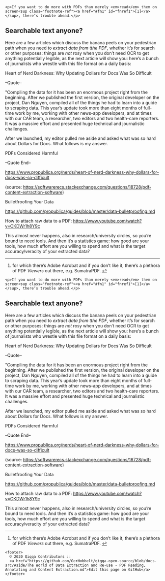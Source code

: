 <!doctype html>
<html lang="en">
  <head>
    <meta charset="utf-8">
    <meta name="viewport" content="width=device-width, initial-scale=1.0">
    
    <p>If you want to do more with PDFs than merely <em>read</em> them on screen<sup class="footnote-ref"><a href="#fn1" id="fnref1">[1]</a></sup>, there’s trouble ahead.</p>
<h2>Searchable text anyone?</h2>
<p>Here are a few articles which discuss the banana peels on your pedestrian path when you need to <em>extract data from tthe PDF</em>, whether it’s for search or other purposes: things are <em>not</em> rosy when you don’t need OCR to get anything potentially legible, as the next article will show you: here’s a bunch of journalists who wrestle with this file format on a daily basis:</p>
<p>Heart of Nerd Darkness: Why Updating Dollars for Docs Was So Difficult</p>
<p>–Quote–</p>
<p>&quot;Compiling the data for it has been an enormous project right from the beginning. After we published the first version, the original developer on the project, Dan Nguyen, compiled all of the things he had to learn into a guide to scraping data. This year’s update took more than eight months of full-time work by me, working with other news-app developers, and at times with our CAR team, a researcher, two editors and two health-care reporters. It was a massive effort and presented huge technical and journalistic challenges.</p>
<p>After we launched, my editor pulled me aside and asked what was so hard about Dollars for Docs. What follows is my answer.</p>
<p>PDFs Considered Harmful</p>
<p>–Quote End–</p>
<p><a href="https://www.propublica.org/nerds/heart-of-nerd-darkness-why-dollars-for-docs-was-so-difficult">https://www.propublica.org/nerds/heart-of-nerd-darkness-why-dollars-for-docs-was-so-difficult</a></p>
<p>(source: <a href="https://softwarerecs.stackexchange.com/questions/18728/pdf-content-extraction-software">https://softwarerecs.stackexchange.com/questions/18728/pdf-content-extraction-software</a>)</p>
<p>Bulletfroofing Your Data</p>
<p><a href="https://github.com/propublica/guides/blob/master/data-bulletproofing.md">https://github.com/propublica/guides/blob/master/data-bulletproofing.md</a></p>
<p>How to attach raw data to a PDF:
<a href="https://www.youtube.com/watch?v=CKDWr1h8Y9c">https://www.youtube.com/watch?v=CKDWr1h8Y9c</a></p>
<p>This almost never happens, also in research/university circles, so you’re bound to need tools. And then it’s a statistics game: how good are your tools, how much effort are you willing to spend and what is the target accuracy/veracity of your extracted data?</p>
<hr class="footnotes-sep">
<section class="footnotes">
<ol class="footnotes-list">
<li tabindex="-1" id="fn1" class="footnote-item"><p>for which there’s Adobe Acrobat and if you don’t like it, there’s a plethora of PDF <em>Viewers</em> out there, e.g. SumatraPDF. <a href="#fnref1" class="footnote-backref">↩︎</a></p>
</li>
</ol>
</section>

  </head>
  <body>

    <p>If you want to do more with PDFs than merely <em>read</em> them on screen<sup class="footnote-ref"><a href="#fn1" id="fnref1">[1]</a></sup>, there’s trouble ahead.</p>
<h2>Searchable text anyone?</h2>
<p>Here are a few articles which discuss the banana peels on your pedestrian path when you need to <em>extract data from tthe PDF</em>, whether it’s for search or other purposes: things are <em>not</em> rosy when you don’t need OCR to get anything potentially legible, as the next article will show you: here’s a bunch of journalists who wrestle with this file format on a daily basis:</p>
<p>Heart of Nerd Darkness: Why Updating Dollars for Docs Was So Difficult</p>
<p>–Quote–</p>
<p>&quot;Compiling the data for it has been an enormous project right from the beginning. After we published the first version, the original developer on the project, Dan Nguyen, compiled all of the things he had to learn into a guide to scraping data. This year’s update took more than eight months of full-time work by me, working with other news-app developers, and at times with our CAR team, a researcher, two editors and two health-care reporters. It was a massive effort and presented huge technical and journalistic challenges.</p>
<p>After we launched, my editor pulled me aside and asked what was so hard about Dollars for Docs. What follows is my answer.</p>
<p>PDFs Considered Harmful</p>
<p>–Quote End–</p>
<p><a href="https://www.propublica.org/nerds/heart-of-nerd-darkness-why-dollars-for-docs-was-so-difficult">https://www.propublica.org/nerds/heart-of-nerd-darkness-why-dollars-for-docs-was-so-difficult</a></p>
<p>(source: <a href="https://softwarerecs.stackexchange.com/questions/18728/pdf-content-extraction-software">https://softwarerecs.stackexchange.com/questions/18728/pdf-content-extraction-software</a>)</p>
<p>Bulletfroofing Your Data</p>
<p><a href="https://github.com/propublica/guides/blob/master/data-bulletproofing.md">https://github.com/propublica/guides/blob/master/data-bulletproofing.md</a></p>
<p>How to attach raw data to a PDF:
<a href="https://www.youtube.com/watch?v=CKDWr1h8Y9c">https://www.youtube.com/watch?v=CKDWr1h8Y9c</a></p>
<p>This almost never happens, also in research/university circles, so you’re bound to need tools. And then it’s a statistics game: how good are your tools, how much effort are you willing to spend and what is the target accuracy/veracity of your extracted data?</p>
<hr class="footnotes-sep">
<section class="footnotes">
<ol class="footnotes-list">
<li tabindex="-1" id="fn1" class="footnote-item"><p>for which there’s Adobe Acrobat and if you don’t like it, there’s a plethora of PDF <em>Viewers</em> out there, e.g. SumatraPDF. <a href="#fnref1" class="footnote-backref">↩︎</a></p>
</li>
</ol>
</section>


    <footer>
      © 2020 Qiqqa Contributors ::
      <a href="https://github.com/GerHobbelt/qiqqa-open-source/blob/docs-src/Aside/The World of Data Extraction and Re-use - PDF Reading, Annotating and Content Extraction.md">Edit this page on GitHub</a>
    </footer>
  </body>
</html>
